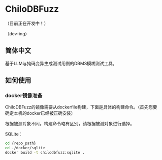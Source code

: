 # ChiloDBFuzz
（目前正在开发中！）
    
（dev-ing）
## 简体中文
基于LLM与掩码变异生成测试用例的DBMS模糊测试工具。

## 如何使用

### docker镜像准备
ChiloDBFuzz的镜像需要从dockerfile构建，下面是具体的构建命令。（首先您要确定本机的docker已经被正确安装）

根据被测对象不同，构建命令略有区别，请根据被测对象进行选择。

SQLite：
```bash
cd {repo_path}
cd ./docker/sqlite
docker build -t chilodbfuzz:sqlite .
```